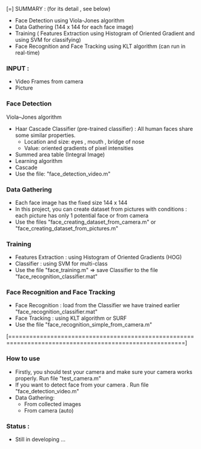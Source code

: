 
[=] SUMMARY : (for its detail , see below) 
- Face Detection using Viola-Jones algorithm 
- Data Gathering (144 x 144 for each face image)
- Training ( Features Extraction using Histogram of Oriented Gradient and using SVM for classifying) 
- Face Recognition and Face Tracking using KLT algorithm (can run in real-time)

### INPUT :
- Video Frames from camera
- Picture

### Face Detection
Viola–Jones algorithm
- Haar Cascade Classifier (pre-trained classifier) : All human faces share some similar properties.
    + Location and size: eyes , mouth , bridge of nose 
    + Value: oriented gradients of pixel intensities 
- Summed area table (Integral Image) 
- Learning algorithm 
- Cascade 
- Use the file: "face_detection_video.m"


### Data Gathering 
- Each face image has the fixed size 144 x 144 
- In this project, you can create dataset from pictures with conditions : each picture has only 1 potential face 
or from camera 
- Use the files "face_creating_dataset_from_camera.m" or "face_creating_dataset_from_pictures.m"


### Training
- Features Extraction : using Histogram of Oriented Gradients (HOG) 
- Classifier : using SVM for multi-class
- Use the file "face_training.m" => save Classifier to the file "face_recognition_classifier.mat"


### Face Recognition and Face Tracking 
- Face Recognition : load from the Classifier we have trained earlier "face_recognition_classifier.mat"
- Face Tracking : using KLT algorithm or SURF 
- Use the file "face_recognition_simple_from_camera.m"


[========================================================================================================]

### How to use 
- Firstly, you should test your camera and make sure your camera works properly. Run file "test_camera.m"
- If you want to detect face from your camera . Run file "face_detection_video.m" 
- Data Gathering: 
   + From collected images  
   + From camera (auto)

### Status : 
- Still in developing ... 



